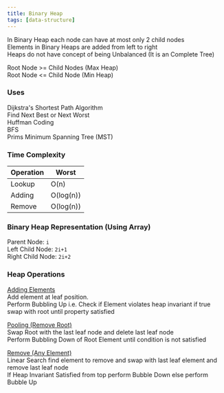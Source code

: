 ```yaml
---
title: Binary Heap
tags: [data-structure]
---
```


In Binary Heap each node can have at most only 2 child nodes  
Elements in Binary Heaps are added from left to right  
Heaps do not have concept of being Unbalanced (It is an Complete Tree)

Root Node >= Child Nodes (Max Heap)  
Root Node \<= Child Node (Min Heap)

### Uses

Dijkstra's Shortest Path Algorithm  
Find Next Best or Next Worst  
Huffman Coding  
BFS  
Prims Minimum Spanning Tree (MST)

### Time Complexity

|Operation|Worst|
|---------|-----|
|Lookup|O(n)|
|Adding|O(log(n))|
|Remove|O(log(n))|

### Binary Heap Representation (Using Array)

Parent Node: `i`  
Left Child Node: `2i+1`  
Right Child Node: `2i+2`

### Heap Operations

<u>Adding Elements</u>  
Add element at leaf position.  
Perform Bubbling Up i.e. Check if Element violates heap invariant if true swap with root until property satisfied

<u>Pooling (Remove Root)</u>  
Swap Root with the last leaf node and delete last leaf node  
Perform Bubbling Down of Root Element until condition is not satisfied

<u>Remove (Any Element)</u>  
Linear Search find element to remove and swap with last leaf element and remove last leaf node  
If Heap Invariant Satisfied from top perform Bubble Down else perform Bubble Up